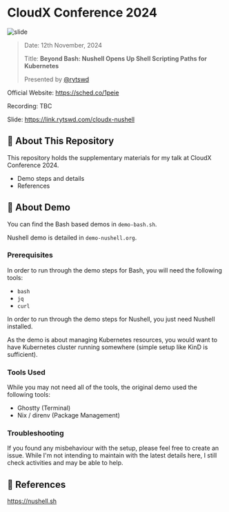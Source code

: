 # CloudX Conference 2024

![slide](https://github.com/user-attachments/assets/2cbe3f63-6e40-4bb1-b917-62b59ac12f18)

> Date: 12th November, 2024
>
> Title: **Beyond Bash: Nushell Opens Up Shell Scripting Paths for Kubernetes**
>
> Presented by [@rytswd](https://github.com/rytswd)

Official Website: https://sched.co/1peie

Recording: TBC

Slide: https://link.rytswd.com/cloudx-nushell

## 🌄 About This Repository

This repository holds the supplementary materials for my talk at CloudX Conference 2024.

- Demo steps and details
- References

## 🛝 About Demo

You can find the Bash based demos in `demo-bash.sh`.

Nushell demo is detailed in `demo-nushell.org`.

### Prerequisites

In order to run through the demo steps for Bash, you will need the following tools:

- `bash`
- `jq`
- `curl`

In order to run through the demo steps for Nushell, you just need Nushell installed.

As the demo is about managing Kubernetes resources, you would want to have Kubernetes cluster running somewhere (simple setup like KinD is sufficient).

### Tools Used

While you may not need all of the tools, the original demo used the following tools:

- Ghostty (Terminal)
- Nix / direnv (Package Management)

### Troubleshooting

If you found any misbehaviour with the setup, please feel free to create an issue. While I'm not intending to maintain with the latest details here, I still check activities and may be able to help.

## 🔎 References

https://nushell.sh
